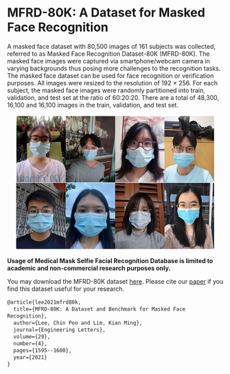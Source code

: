 # MFRD-80K: A Dataset for Masked Face Recognition

A masked face dataset with 80,500 images of 161 subjects was collected, referred to as Masked Face Recognition Dataset-80K (MFRD-80K). The masked face images were captured via smartphone/webcam camera in varying backgrounds thus posing more challenges to the recognition tasks. The masked face dataset can be used for face recognition or verification purposes. All images were resized to the resolution of 192 × 256. For each subject, the masked face images were randomly partitioned into train, validation, and test set at the ratio of 60:20:20. There are a total of 48,300, 16,100 and 16,100 images in the train, validation, and test set.

<p align="center">
<img src="https://github.com/kianming/MFRD-80K/blob/main/samples.png" width="464" height="314">
</p>

**Usage of Medical Mask Selfie Facial Recognition Database is limited to academic and non-commercial research purposes only.**

You may download the MFRD-80K dataset [here](https://drive.google.com/file/d/10V3hsf3DQ3Mn-uYzSjFhb3VzsJjDysI3/view?usp=sharing). Please cite our [paper](http://www.engineeringletters.com/issues_v29/issue_4/EL_29_4_32.pdf) if you find this dataset useful for your research.

```
@article{lee2021mfrd80k,
  title={MFRD-80K: A Dataset and Benchmark for Masked Face Recognition},
  author={Lee, Chin Poo and Lim, Kian Ming},
  journal={Engineering Letters},
  volume={29},
  number={4},
  pages={1595--1600},
  year={2021}
}
```
